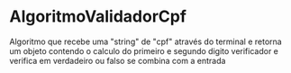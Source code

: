 # AlgoritmoValidadorCpf
Algoritmo que recebe uma "string" de "cpf" através do terminal e retorna um objeto contendo o calculo do primeiro e segundo digito verificador e verifica em verdadeiro ou falso se combina com a entrada
